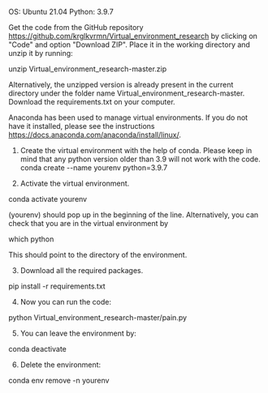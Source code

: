 OS: Ubuntu 21.04
Python: 3.9.7

Get the code from the GitHub repository https://github.com/krglkvrmn/Virtual_environment_research by clicking on "Code" and option "Download ZIP". Place it in the working directory and unzip it by running:

unzip Virtual_environment_research-master.zip

Alternatively, the unzipped version is already present in the current directory under the folder name Virtual_environment_research-master. Download the requirements.txt on your computer.

Anaconda has been used to manage virtual environments. If you do not have it installed, please see the instructions https://docs.anaconda.com/anaconda/install/linux/. 

1. Create the virtual environment with the help of conda. Please keep in mind that any python version older than 3.9 will not work with the code.
conda create --name yourenv python=3.9.7

2. Activate the virtual environment.

conda activate yourenv

(yourenv) should pop up in the beginning of the line. Alternatively, you can check that you are in the virtual environment by 

which python

This should point to the directory of the environment.

3. Download all the required packages.

pip install -r requirements.txt

4. Now you can run the code:

python Virtual_environment_research-master/pain.py

5. You can leave the environment by:

conda deactivate

6. Delete the environment:

conda env remove -n yourenv

